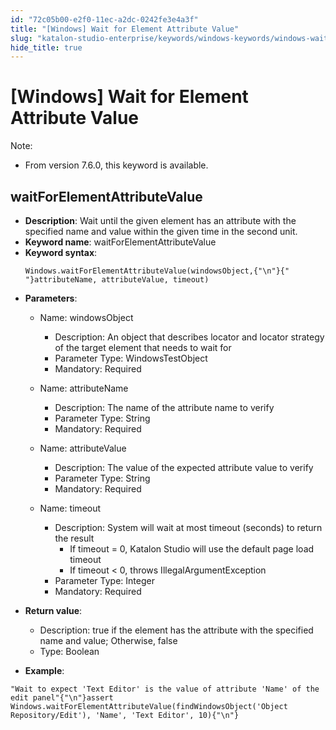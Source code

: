 ```yaml
---
id: "72c05b00-e2f0-11ec-a2dc-0242fe3e4a3f"
title: "[Windows] Wait for Element Attribute Value"
slug: "katalon-studio-enterprise/keywords/windows-keywords/windows-wait-for-element-attribute-value"
hide_title: true
---
```


# <a id="id_0" class="anchor_top_offset"/><a id="ariaid-title1" class="anchor_top_offset"/>[Windows] Wait for Element Attribute Value

              
<div xmlns="http://www.w3.org/1999/xhtml" className="note note note_note" id="id_0__id"><span className="note__title">Note:</span> 
  <ul className="ul"><li className="li"><p className="p">From version 7.6.0, this keyword is available.</p></li></ul>
</div>
      

## <a id="id_0__id_1" class="anchor_top_offset"/>waitForElementAttributeValue

              
<ul xmlns="http://www.w3.org/1999/xhtml" className="ul"><li className="li">     <strong className="ph b">Description</strong>: Wait until the given element has     an attribute with the specified name and value within the given     time in the second unit.</li><li className="li">     <strong className="ph b">Keyword name</strong>:     waitForElementAttributeValue</li><li className="li">     <strong className="ph b">Keyword syntax</strong>:     <pre className="pre codeblock"><code>Windows.waitForElementAttributeValue(windowsObject,{"\n"}{"               "}attributeName, attributeValue, timeout)</code></pre>   </li><li className="li">     <p className="p">       <strong className="ph b">Parameters</strong>:</p>     <ul className="ul"><li className="li">         <p className="p">Name: windowsObject</p>         <ul className="ul"><li className="li">Description: An object that describes locator and locator             strategy of the target element that needs to wait for</li><li className="li">Parameter Type: WindowsTestObject</li><li className="li">Mandatory: Required</li></ul>       </li><li className="li">         <p className="p">Name: attributeName</p>         <ul className="ul"><li className="li">Description: The name of the attribute name to verify</li><li className="li">Parameter Type: String</li><li className="li">Mandatory: Required</li></ul>       </li><li className="li">         <p className="p">Name: attributeValue</p>         <ul className="ul"><li className="li">Description: The value of the expected attribute value to             verify</li><li className="li">Parameter Type: String</li><li className="li">Mandatory: Required</li></ul>       </li><li className="li">         <p className="p">Name: timeout</p>         <ul className="ul"><li className="li">Description: System will wait at most timeout (seconds) to             return the result              <ul className="ul"><li className="li">If timeout = 0, Katalon Studio will use the default page load                 timeout</li><li className="li">If timeout &lt; 0, throws IllegalArgumentException</li></ul>           </li><li className="li">Parameter Type: Integer</li><li className="li">Mandatory: Required</li></ul>       </li></ul>   </li><li className="li">     <p className="p">       <strong className="ph b">Return value</strong>:</p>     <ul className="ul"><li className="li">Description: true if the element has the attribute with the         specified name and value; Otherwise, false</li><li className="li">Type: Boolean</li></ul>   </li><li className="li">     <p className="p">       <strong className="ph b">Example</strong>:</p>   </li></ul> 
              
<pre xmlns="http://www.w3.org/1999/xhtml" className="pre codeblock"><code>"Wait to expect 'Text Editor' is the value of attribute 'Name' of the edit panel"{"\n"}assert Windows.waitForElementAttributeValue(findWindowsObject('Object Repository/Edit'), 'Name', 'Text Editor', 10){"\n"}</code></pre> 
            
